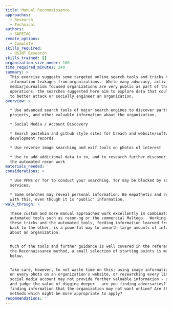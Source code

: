 ```yaml
---
title: Manual Reconnaissance
approaches:
  - Research
  - Technical
authors:
  - SAFETAG
remote_options:
  - Complete
skills_required:
  - OSINT Research
skills_trained: []
organization_size_under: 100
time_required_minutes: 240
summary: >
  This exercise suggests some targeted online search tools and tricks to gather
  information leakages from organizations.  While many advocacy, activism, and
  media/journalism focused organizations are very public as part of their
  operations, the searches suggested here aim to explore data that could be used
  to better attack or socially engineer an organization.
overview: >

  * Use advanced search tools of major search engines to discover partners,
  projects, and other valuable information about the organization.

  * Social Media / Account Discovery

  * Search pastebin and github style sites for breach and website/software
  development records

  * Use reverse image searching and exif tools on photos of interest

  * Use to add additional data in to, and to research further discoveries from,
  the automated recon work
materials_needed: ''
considerations: >

  * Use VPNs or Tor to conduct your searching. Tor may be blocked by some
  services.

  * Some searches may reveal personal information. Be empathetic and responsible
  with this, even though it is "public" information.
walk_through: >

  These custom and more manual approaches work excellently in combination with
  automated tools such as recon-ng or the commercial Maltego.  Working with both
  these tricks and the automated tools, feeding information learned from one
  back to the other, is a powerful way to unearth large amounts of information
  about an organization.


  Much of the tools and further guidance is well covered in the references for
  the Reconnaissance method, a small selection of starting points is mapped out
  below.


  Take care, however, to not waste time on this; using image information tools
  on every photo on an organization's website, or researching every linked
  social media account may not provide further valuable information - step back
  and judge the value of digging deeper - are you finding adversaries?  Are you
  finding information that the organization may not want online? Are there other
  methods which might be more appropriate to apply?
recommendations: ''
---
```


